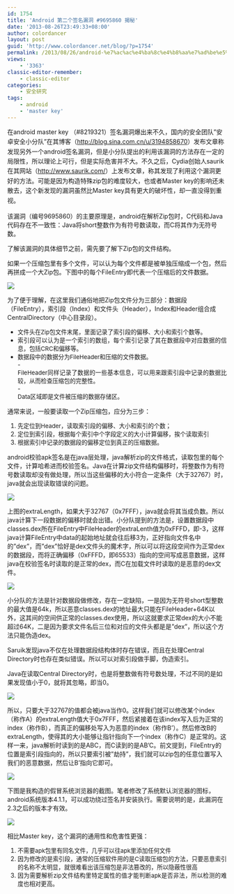 ```yaml
---
id: 1754
title: 'Android 第二个签名漏洞 #9695860 揭秘'
date: '2013-08-26T23:49:33+08:00'
author: colordancer
layout: post
guid: 'http://www.colordancer.net/blog/?p=1754'
permalink: /2013/08/26/android-%e7%ac%ac%e4%ba%8c%e4%b8%aa%e7%ad%be%e5%90%8d%e6%bc%8f%e6%b4%9e-9695860-%e6%8f%ad%e7%a7%98/
views:
    - '3363'
classic-editor-remember:
    - classic-editor
categories:
    - 安全研究
tags:
    - android
    - 'master key'
---
```


<span style="line-height: 1.6em;">在android master key （#8219321）签名漏洞爆出来不久，国内的安全团队”安卓安全小分队”在其博客（</span><http://blog.sina.com.cn/u/3194858670><span style="line-height: 1.6em;">）发布文章称发现另外一个android签名漏洞，但是小分队提出的利用该漏洞的方法存在一定的局限性，所以理论上可行，但是实际危害并不大。不久之后，Cydia创始人saurik在其网站（</span><http://www.saurik.com/><span style="line-height: 1.6em;">）上发布文章，称其发现了利用这个漏洞更好的方法。可能是因为构造特殊zip包的难度较大，也或者Master key的影响还未散去，这个新发现的漏洞虽然比Master key具有更大的破坏性，却一直没得到重视。</span>

该漏洞（编号9695860）的主要原理是，android在解析Zip包时，C代码和Java代码存在不一致性：Java将short整数作为有符号数读取，而C将其作为无符号数。

了解该漏洞的具体细节之前，需先要了解下Zip包的文件结构。

如果一个压缩包里有多个文件，可以认为每个文件都是被单独压缩成一个包，然后再拼成一个大Zip包。下图中的每个FileEntry即代表一个压缩后的文件数据。

![](http://www.colordancer.net/blog/wp-content/uploads/2013/08/082613_1549_Android1.png)

为了便于理解，在这里我们通俗地把Zip包文件分为三部分：数据段（FileEntry），索引段（Index）和文件头（Header），Index和Header组合成CentralDirectory（中心目录段）。

- <div style="text-align: justify;"><span style="font-size: 10pt;">文件头在Zip包文件末尾，里面记录了索引段的偏移、大小和索引个数等。</span></div>
- <div style="text-align: justify;"><span style="font-size: 10pt;">索引段可以认为是一个索引的数组，每个索引记录了其在数据段中对应数据的信息，包括CRC和偏移等。</span></div>
- <div style="text-align: justify;"><span style="font-size: 10pt;">数据段中的数据分为FileHeader和压缩的文件数据。</span></div>
    - <div style="text-align: justify;"><span style="font-size: 10pt;">FileHeader同样记录了数据的一些基本信息，可以用来跟索引段中记录的数据比较，从而检查压缩包的完整性。</span></div>
    - <div style="text-align: justify;"><span style="font-size: 10pt;">Data区域即是文件被压缩的数据存储区。</span></div>

通常来说，一般要读取一个Zip压缩包，应分为三步：

1. <div style="text-align: justify;"><span style="font-size: 10pt;">先定位到Header，读取索引段的偏移、大小和索引的个数；</span></div>
2. <div style="text-align: justify;"><span style="font-size: 10pt;">定位到索引段，根据每个索引中个字段定义的大小计算偏移，挨个读取索引</span></div>
3. <div style="text-align: justify;"><span style="font-size: 10pt;">根据索引中记录的数据段的偏移定位到真正的压缩数据。</span></div>

android校验apk签名是在java层处理，java解析zip的文件格式，读取包里的每个文件，计算哈希进而校验签名。Java在计算zip文件结构偏移时，将整数作为有符号数读取却没有做处理，所以当这些偏移的大小符合一定条件（大于32767）时，java就会出现读取错误的问题。

![](http://www.colordancer.net/blog/wp-content/uploads/2013/08/082613_1549_Android2.png)

上图的extraLength，如果大于32767（0x7FFF），java就会将其当成负数。所以java计算下一段数据的偏移时就会出错。小分队提到的方法是，设置数据段中classes.dex所在FileEntry中FileHeader的extraLenth值为0xFFFD，即-3，这样java计算FileEntry中data的起始地址就会往后移3为，正好指向文件名中的”dex”，而”dex”恰好是dex文件头的魔术字，所以可以将这段空间作为正常dex的数据段，而将正确偏移（0xFFFD，即65533）指向的空间写成恶意数据，这样java在校验签名时读取的是正常的dex，而C在加载文件时读取的是恶意的dex文件。

![](http://www.colordancer.net/blog/wp-content/uploads/2013/08/082613_1549_Android3.gif)

小分队的方法是针对数据段做修改，存在一定缺陷，一是因为无符号short型整数的最大值是64k，所以恶意classes.dex的地址最大只能在FileHeader+64K以外，这其间的空间供正常的classes.dex使用，所以这就要求正常dex的大小不能超过64K，二是因为要求文件名后三位和对应的文件头都是是”dex”，所以这个方法只能伪造dex。

Saruik发现java不仅在处理数据段结构体时存在错误，而且在处理Central Directory时也存在类似错误。所以可以对索引段做手脚，伪造索引。

Java在读取Central Directory时，也是将整数做有符号数处理，不过不同的是如果发现值小于0，就将其忽略，即当0。

![](http://www.colordancer.net/blog/wp-content/uploads/2013/08/082613_1549_Android4.png)

所以，只要大于32767的值都会被java当作0。这样我们就可以修改某个index（称作A）的extraLength值大于0x7FFF，然后紧接着在该index写入后为正常的index（称作B），而真正的偏移处写入为恶意的index（称作B’）。然后修改B的extraLength，使得其的大小能够让指针指向下一个index（称作C）是正常的。这样一来，java解析时读到的是ABC，而C读到的是AB’C。前文提到，FileEntry的位置是索引段指向的，所以只要索引被”劫持”，我们就可以zip包的任意位置写入我们的恶意数据，然后让B’指向它即可。

![](http://www.colordancer.net/blog/wp-content/uploads/2013/08/082613_1549_Android5.png)

下图是我构造的假冒系统浏览器的截图。笔者修改了系统默认浏览器的图标，android系统版本4.1.1，可以成功绕过签名并安装执行。需要说明的是，此漏洞在2.3之后的版本才有效。

![](http://www.colordancer.net/blog/wp-content/uploads/2013/08/082613_1549_Android6.png)

相比Master key，这个漏洞的通用性和危害性更强：

1. <div style="text-align: justify;"><span style="font-size: 10pt;">不需要apk包里有同名文件，几乎可以往apk里添加任何文件</span></div>
2. <div style="text-align: justify;"><span style="font-size: 10pt;">因为修改的是索引段，通常的压缩软件用的是C读取压缩包的方法，只要恶意索引的名称不太明显，就很难看出该压缩包是非法篡改的，所以隐蔽性很高</span></div>
3. <div style="text-align: justify;"><span style="font-size: 10pt;">因为需要解析zip文件结构里特定属性的值才能判断apk是否非法，所以检测的难度也相对更高。</span></div>